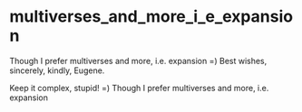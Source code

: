 # multiverses_and_more_i_e_expansion
Though I prefer multiverses and more, i.e. expansion =) Best wishes, sincerely, kindly, Eugene.

Keep it complex, stupid! =) Though I prefer multiverses and more, i.e. expansion
